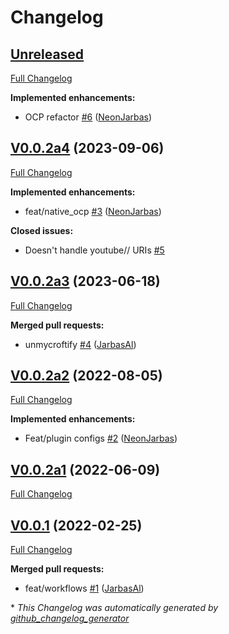 # Changelog

## [Unreleased](https://github.com/OpenVoiceOS/ovos-media-plugin-vlc/tree/HEAD)

[Full Changelog](https://github.com/OpenVoiceOS/ovos-media-plugin-vlc/compare/V0.0.2a4...HEAD)

**Implemented enhancements:**

- OCP refactor [\#6](https://github.com/OpenVoiceOS/ovos-media-plugin-vlc/pull/6) ([NeonJarbas](https://github.com/NeonJarbas))

## [V0.0.2a4](https://github.com/OpenVoiceOS/ovos-media-plugin-vlc/tree/V0.0.2a4) (2023-09-06)

[Full Changelog](https://github.com/OpenVoiceOS/ovos-media-plugin-vlc/compare/V0.0.2a3...V0.0.2a4)

**Implemented enhancements:**

- feat/native\_ocp [\#3](https://github.com/OpenVoiceOS/ovos-media-plugin-vlc/pull/3) ([NeonJarbas](https://github.com/NeonJarbas))

**Closed issues:**

- Doesn't handle youtube// URIs [\#5](https://github.com/OpenVoiceOS/ovos-media-plugin-vlc/issues/5)

## [V0.0.2a3](https://github.com/OpenVoiceOS/ovos-media-plugin-vlc/tree/V0.0.2a3) (2023-06-18)

[Full Changelog](https://github.com/OpenVoiceOS/ovos-media-plugin-vlc/compare/V0.0.2a2...V0.0.2a3)

**Merged pull requests:**

- unmycroftify [\#4](https://github.com/OpenVoiceOS/ovos-media-plugin-vlc/pull/4) ([JarbasAl](https://github.com/JarbasAl))

## [V0.0.2a2](https://github.com/OpenVoiceOS/ovos-media-plugin-vlc/tree/V0.0.2a2) (2022-08-05)

[Full Changelog](https://github.com/OpenVoiceOS/ovos-media-plugin-vlc/compare/V0.0.2a1...V0.0.2a2)

**Implemented enhancements:**

- Feat/plugin configs [\#2](https://github.com/OpenVoiceOS/ovos-media-plugin-vlc/pull/2) ([NeonJarbas](https://github.com/NeonJarbas))

## [V0.0.2a1](https://github.com/OpenVoiceOS/ovos-media-plugin-vlc/tree/V0.0.2a1) (2022-06-09)

[Full Changelog](https://github.com/OpenVoiceOS/ovos-media-plugin-vlc/compare/V0.0.1...V0.0.2a1)

## [V0.0.1](https://github.com/OpenVoiceOS/ovos-media-plugin-vlc/tree/V0.0.1) (2022-02-25)

[Full Changelog](https://github.com/OpenVoiceOS/ovos-media-plugin-vlc/compare/a3120b5e4fac416205f9c2dc6fd6131a5424f9ad...V0.0.1)

**Merged pull requests:**

- feat/workflows [\#1](https://github.com/OpenVoiceOS/ovos-media-plugin-vlc/pull/1) ([JarbasAl](https://github.com/JarbasAl))



\* *This Changelog was automatically generated by [github_changelog_generator](https://github.com/github-changelog-generator/github-changelog-generator)*
